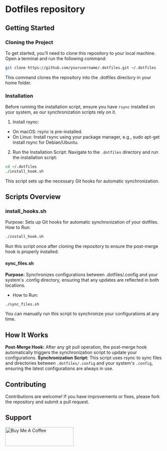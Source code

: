 # Dotfiles repository

## Getting Started
### Cloning the Project
To get started, you'll need to clone this repository to your local machine. Open a terminal and run the following command:

```sh
git clone https://github.com/yourusername/.dotfiles.git ~/.dotfiles
```

This command clones the repository into the .dotfiles directory in your home folder.

### Installation
Before running the installation script, ensure you have `rsync` installed on your system, as our synchronization scripts rely on it.

1. Install rsync:

- On macOS: rsync is pre-installed.
- On Linux: Install rsync using your package manager, e.g., sudo apt-get install rsync for Debian/Ubuntu.
2. Run the Installation Script:
Navigate to the `.dotfiles` directory and run the installation script:

```sh
cd ~/.dotfiles
./install_hook.sh
```

This script sets up the necessary Git hooks for automatic synchronization.

## Scripts Overview

### install_hooks.sh
Purpose: Sets up Git hooks for automatic synchronization of your dotfiles.
How to Run:
```sh
./install_hook.sh
```

Run this script once after cloning the repository to ensure the post-merge hook is properly installed.

#### sync_files.sh

**Purpose:** Synchronizes configurations between .dotfiles/.config and your system's .config directory, ensuring that any updates are reflected in both locations.
- How to Run:
  
```sh
./sync_files.sh
```
You can manually run this script to synchronize your configurations at any time.

## How It Works

**Post-Merge Hook:** After any git pull operation, the post-merge hook automatically triggers the synchronization script to update your configurations.
**Synchronization Script:** This script uses rsync to sync files and directories between `.dotfiles/.config` and your system's `.config`, ensuring the latest configurations are always in use.

## Contributing
Contributions are welcome! If you have improvements or fixes, please fork the repository and submit a pull request.

## Support
<a href="https://www.buymeacoffee.com/0grre" target="_blank"><img src="https://cdn.buymeacoffee.com/buttons/v2/default-yellow.png" alt="Buy Me A Coffee" style="height: 60px !important;width: 217px !important;" ></a>
